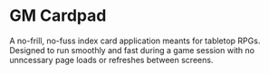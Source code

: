# GM Cardpad

A no-frill, no-fuss index card application meants for tabletop RPGs. Designed to run smoothly and fast during a game session
with no unncessary page loads or refreshes between screens.

